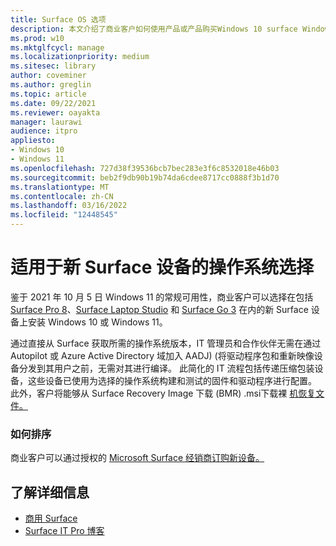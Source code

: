 ```yaml
---
title: Surface OS 选项
description: 本文介绍了商业客户如何使用产品或产品购买Windows 10 surface Windows 11。
ms.prod: w10
ms.mktglfcycl: manage
ms.localizationpriority: medium
ms.sitesec: library
author: coveminer
ms.author: greglin
ms.topic: article
ms.date: 09/22/2021
ms.reviewer: oayakta
manager: laurawi
audience: itpro
appliesto:
- Windows 10
- Windows 11
ms.openlocfilehash: 727d38f39536bcb7bec283e3f6c8532018e46b03
ms.sourcegitcommit: beb2f9db90b19b74da6cdee8717cc0888f3b1d70
ms.translationtype: MT
ms.contentlocale: zh-CN
ms.lasthandoff: 03/16/2022
ms.locfileid: "12448545"
---
```

# <a name="os-choice-for-new-surface-devices"></a>适用于新 Surface 设备的操作系统选择
 
鉴于 2021 年 10 月 5 日 Windows 11 的常规可用性，商业客户可以选择在包括 [Surface Pro 8](https://www.microsoft.com/surface/business/surface-pro-8)、[Surface Laptop Studio](https://www.microsoft.com/surface/business/surface-laptop-studio) 和 [Surface Go 3](https://www.microsoft.com/surface/business/surface-go-3) 在内的新 Surface 设备上安装 Windows 10 或 Windows 11。  
 
通过直接从 Surface 获取所需的操作系统版本，IT 管理员和合作伙伴无需在通过 Autopilot 或 Azure Active Directory 域加入 AADJ)  (将驱动程序包和重新映像设备分发到其用户之前，无需对其进行编译。 此简化的 IT 流程包括传递压缩包装设备，这些设备已使用为选择的操作系统构建和测试的固件和驱动程序进行配置。 此外，客户将能够从 Surface Recovery Image 下载 (BMR) .msi下载裸 [机恢复文件。](https://support.microsoft.com/surface-recovery-image) 
 
### <a name="how-to-order"></a>如何排序

商业客户可以通过授权的 [Microsoft Surface 经销商订购新设备。](https://www.microsoft.com/surface/business/where-to-buy-microsoft-surface?)

## <a name="learn-more"></a>了解详细信息

- [商用 Surface](https://www.microsoft.com/surface/business)
- [Surface IT Pro 博客](https://techcommunity.microsoft.com/t5/surface-it-pro-blog/bg-p/SurfaceITPro)